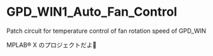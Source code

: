# GPD_WIN1_Auto_Fan_Control
Patch circuit for temperature control of fan rotation speed of GPD_WIN

MPLAB® X のプロジェクトだよ🍞
